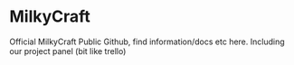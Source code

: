 # MilkyCraft
Official MilkyCraft Public Github, find information/docs etc here. Including our project panel (bit like trello)
